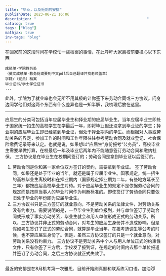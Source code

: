 ```yaml
---
title: "毕业，以及短期的安排"
publishDate: 2023-06-21 16:06
description: "                                                  " 
catalog: true
tags: ["blog"]
mathjax: true
inv-tags: "blog"
---
```


在回家前的这段时间在学校忙一些档案的事情，在此呼吁大家离校前要操心以下东西
```
成绩单-学院教务处
（英文成绩单-教务处或要到中文pdf后自己翻译并找老师盖章）
学籍/（党员）档案
毕业证书/学士学位证书
...
```
此外，学院为了就业率也会无所不用其极的让你签下来劳动合同或三方协议。问身边同学他们对这两个东西有什么差异也是一知半解，我梳理后放在这里。

---
应届生的分类可包括当年应届毕业生和择业期的应届毕业生。当年应届毕业生即处于国家统一招生的高校学生在学最后一年，即将毕业但还没拿到毕业证的学生；择业期的应届毕业生即已经拿到毕业证，但处于择业期内的学生。而根据对人事或劳动关系的界定，参加工作的时间和工作年限往往参考劳动合同及就业登记、社会保险缴费记录等来认定。也就是说，如果想以“应届生”身份报考“公务员”，高校毕业生需要早做打算，在校最后一年及毕业后两年内不能随意签订劳动合同和缴纳社保。
三方协议是在毕业生在校期间签订的；劳动合同是拿到毕业证以后签订的。
1. 劳动合同是你和某一家单位双方签订的契约，需要拿到毕业证。 签了劳动合同，如果还是处于毕业的当年，就还是属于应届毕业生。国家规定，统一招生的高校毕业生离校时和在择业期内（国家规定择业期为二年，有些地方延长至三年）都按应届高校毕业生对待。对于应届毕业生的规定不是依据劳动合同的规定而是按照当事人的毕业时间作为判断标准的。即使签订了劳动合同只要依旧处于毕业的年份即为应届毕业生。
2. 三方协议书只是三方签订的就业意向，不是劳动关系的法律文件，对劳动关系没有约束力。需要说明的是，一旦毕业生到单位报到，并与单位签订了劳动合同或形成了事实劳动关系，毕业生就会和用人单位形成正式的劳动关系。所以，三方协议并非正式的劳动合同，对考生的应届生身份并不造成影响。但是假如考生签订了正式的劳动合同，就算是毕业当年，在报考选调生等公考的时候，也不算应届生身份了。但是，虽然三方协议签订的只是一个就业意向，对劳动关系没有约束力。 三方协议不是劳动关系中个人与用人单位正式的约束性文件，只有你签了三方后，学校发了报到证，在规定的时间内去那个单位报道并签订了劳动合同，之后三方协议就正式失效了。
---
最近的安排是在8月机考第一次雅思，目前开始刷真题和联系练习口语。加油😼